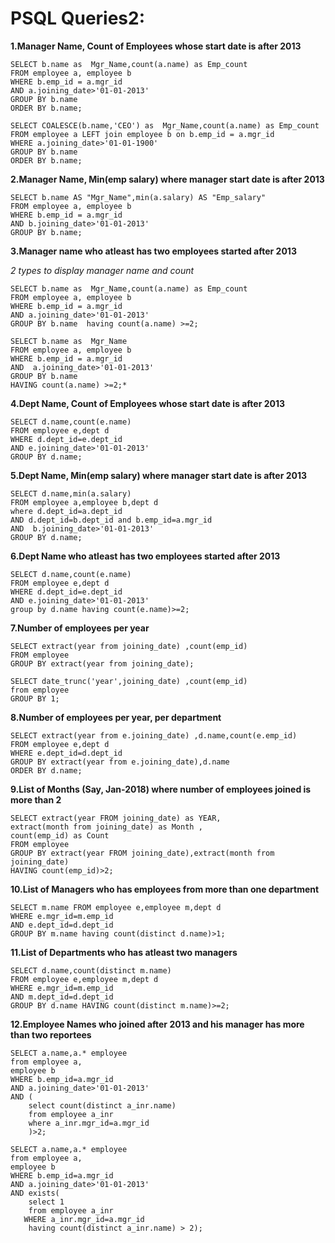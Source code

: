 # PSQL Queries2: #

**1.Manager Name, Count of Employees whose start date is after 2013**
```
SELECT b.name as  Mgr_Name,count(a.name) as Emp_count 
FROM employee a, employee b 
WHERE b.emp_id = a.mgr_id 
AND a.joining_date>'01-01-2013' 
GROUP BY b.name 
ORDER BY b.name;
```
```
SELECT COALESCE(b.name,'CEO') as  Mgr_Name,count(a.name) as Emp_count 
FROM employee a LEFT join employee b on b.emp_id = a.mgr_id 
WHERE a.joining_date>'01-01-1900' 
GROUP BY b.name 
ORDER BY b.name;
```
**2.Manager Name, Min(emp salary) where manager start date is after 2013**
```
SELECT b.name AS "Mgr_Name",min(a.salary) AS "Emp_salary" 
FROM employee a, employee b 
WHERE b.emp_id = a.mgr_id 
AND b.joining_date>'01-01-2013' 
GROUP BY b.name;
```
**3.Manager name who atleast has two employees started after 2013**

  *2 types to display manager name and count*
```
SELECT b.name as  Mgr_Name,count(a.name) as Emp_count 
FROM employee a, employee b
WHERE b.emp_id = a.mgr_id 
AND a.joining_date>'01-01-2013' 
GROUP BY b.name  having count(a.name) >=2;
```
```
SELECT b.name as  Mgr_Name 
FROM employee a, employee b 
WHERE b.emp_id = a.mgr_id 
AND  a.joining_date>'01-01-2013' 
GROUP BY b.name 
HAVING count(a.name) >=2;*
```
**4.Dept Name, Count of Employees whose start date is after 2013**
```
SELECT d.name,count(e.name) 
FROM employee e,dept d 
WHERE d.dept_id=e.dept_id 
AND e.joining_date>'01-01-2013' 
GROUP BY d.name;
```
**5.Dept Name, Min(emp salary) where manager start date is after 2013**
```
SELECT d.name,min(a.salary) 
FROM employee a,employee b,dept d
where d.dept_id=a.dept_id 
AND d.dept_id=b.dept_id and b.emp_id=a.mgr_id 
AND  b.joining_date>'01-01-2013' 
GROUP BY d.name;
```
**6.Dept Name who atleast has two employees started after 2013**
```
SELECT d.name,count(e.name) 
FROM employee e,dept d
WHERE d.dept_id=e.dept_id 
AND e.joining_date>'01-01-2013' 
group by d.name having count(e.name)>=2;
```
**7.Number of employees per year**
```
SELECT extract(year from joining_date) ,count(emp_id) 
FROM employee 
GROUP BY extract(year from joining_date);
```
```
SELECT date_trunc('year',joining_date) ,count(emp_id)
from employee
GROUP BY 1;
```
**8.Number of employees per year, per department**
```
SELECT extract(year from e.joining_date) ,d.name,count(e.emp_id) 
FROM employee e,dept d 
WHERE e.dept_id=d.dept_id 
GROUP BY extract(year from e.joining_date),d.name 
ORDER BY d.name;
```
**9.List of Months (Say, Jan-2018) where number of employees joined is more than 2**
```
SELECT extract(year FROM joining_date) as YEAR,
extract(month from joining_date) as Month ,
count(emp_id) as Count 
FROM employee 
GROUP BY extract(year FROM joining_date),extract(month from joining_date) 
HAVING count(emp_id)>2;
```
**10.List of Managers who has employees from more than one department**
```
SELECT m.name FROM employee e,employee m,dept d 
WHERE e.mgr_id=m.emp_id 
AND e.dept_id=d.dept_id 
GROUP BY m.name having count(distinct d.name)>1;
```
**11.List of Departments who has atleast two managers**
```
SELECT d.name,count(distinct m.name) 
FROM employee e,employee m,dept d 
WHERE e.mgr_id=m.emp_id 
AND m.dept_id=d.dept_id 
GROUP BY d.name HAVING count(distinct m.name)>=2;
```
**12.Employee Names who joined after 2013 and his manager has more than two reportees**
```
SELECT a.name,a.* employee 
from employee a,
employee b 
WHERE b.emp_id=a.mgr_id 
AND a.joining_date>'01-01-2013'
AND (
    select count(distinct a_inr.name) 
    from employee a_inr
    where a_inr.mgr_id=a.mgr_id
    )>2;
```
``` 
SELECT a.name,a.* employee 
from employee a,
employee b 
WHERE b.emp_id=a.mgr_id 
AND a.joining_date>'01-01-2013'
AND exists(
    select 1 
    from employee a_inr
   WHERE a_inr.mgr_id=a.mgr_id
    having count(distinct a_inr.name) > 2);
```
